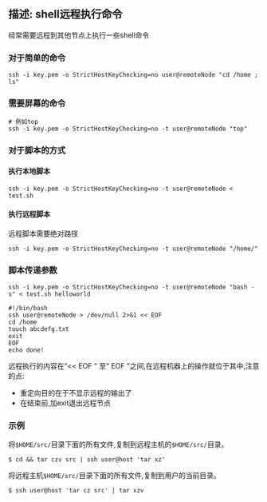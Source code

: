 

## 描述: shell远程执行命令
<!--more-->

经常需要远程到其他节点上执行一些shell命令

### 对于简单的命令
```shell
ssh -i key.pem -o StrictHostKeyChecking=no user@remoteNode "cd /home ; ls"
```

### 需要屏幕的命令
```shell
# 例如top
ssh -i key.pem -o StrictHostKeyChecking=no -t user@remoteNode "top"
```

### 对于脚本的方式

#### 执行本地脚本
```shell
ssh -i key.pem -o StrictHostKeyChecking=no -t user@remoteNode < test.sh
```

#### 执行远程脚本

远程脚本需要绝对路径
```shell
ssh -i key.pem -o StrictHostKeyChecking=no -t user@remoteNode "/home/"
```

### 脚本传递参数

```shell
ssh -i key.pem -o StrictHostKeyChecking=no -t user@remoteNode "bash -s" < test.sh helloworld
```


```shell
#!/bin/bash
ssh user@remoteNode > /dev/null 2>&1 << EOF
cd /home
touch abcdefg.txt
exit
EOF
echo done!
```
远程执行的内容在“<< EOF ” 至“ EOF ”之间,在远程机器上的操作就位于其中,注意的点:
- 重定向目的在于不显示远程的输出了
- 在结束前,加exit退出远程节点


### 示例

将`$HOME/src/`目录下面的所有文件,复制到远程主机的`$HOME/src/`目录。
```shell
$ cd && tar czv src | ssh user@host 'tar xz'
```

将远程主机`$HOME/src/`目录下面的所有文件,复制到用户的当前目录。
```shell
$ ssh user@host 'tar cz src' | tar xzv
```


